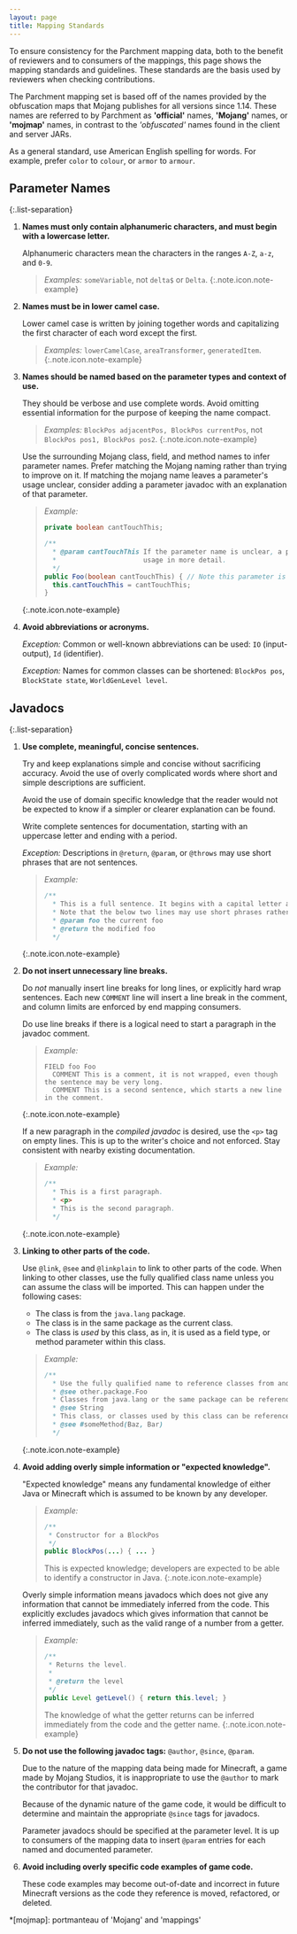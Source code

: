 ```yaml
---
layout: page
title: Mapping Standards
---
```


<style>
.small-text {
    list-style: none;
    font-size: 0.9em !important;
}
.list-separation > li {
    margin-bottom: 0.5em;
}
</style>

To ensure consistency for the Parchment mapping data, both to the benefit of reviewers and to consumers of the mappings,
this page shows the mapping standards and guidelines. These standards are the basis used by reviewers when checking
contributions.

The Parchment mapping set is based off of the names provided by the obfuscation maps that Mojang publishes for all
versions since 1.14. These names are referred to by Parchment as **'official'** names, **'Mojang'** names, or
**'mojmap'** names, in contrast to the _'obfuscated'_ names found in the client and server JARs.

As a general standard, use American English spelling for words. For example, prefer `color` to `colour`, or `armor` to
`armour`.

## Parameter Names

{:.list-separation}

1. **Names must only contain alphanumeric characters, and must begin with a lowercase letter.**

    Alphanumeric characters mean the characters in the ranges `A-Z`, `a-z`, and `0-9`.

    > _Examples:_ `someVariable`, not `delta$` or `Delta`.
    {:.note.icon.note-example}

1. **Names must be in lower camel case.**

    Lower camel case is written by joining together words and capitalizing the first character of each word except the first.

    > _Examples:_ `lowerCamelCase`, `areaTransformer`, `generatedItem`.
    {:.note.icon.note-example}

1. **Names should be named based on the parameter types and context of use.**

    They should be verbose and use complete words. Avoid omitting essential information for the purpose of keeping the name
    compact.

    > _Examples:_ `BlockPos adjacentPos, BlockPos currentPos`, not `BlockPos pos1, BlockPos pos2`.
    {:.note.icon.note-example}

    Use the surrounding Mojang class, field, and method names to infer parameter names. Prefer matching the Mojang naming
    rather than trying to improve on it. If matching the mojang name leaves a parameter's usage unclear, consider adding a
    parameter javadoc with an explanation of that parameter.

    > _Example:_
    >
    > ```java
    > private boolean cantTouchThis;
    > 
    > /**
    >   * @param cantTouchThis If the parameter name is unclear, a parameter javadoc could be added to explain the
    >   *                      usage in more detail.
    >   */
    > public Foo(boolean cantTouchThis) { // Note this parameter is named to match the field name
    >   this.cantTouchThis = cantTouchThis;
    > } 
    > ```
    >
    {:.note.icon.note-example}

1. **Avoid abbreviations or acronyms.**

    _Exception:_ Common or well-known abbreviations can be used: `IO` (input-output), `Id` (identifier).

    _Exception:_ Names for common classes can be shortened: `BlockPos pos`, `BlockState state`, `WorldGenLevel level`.

## Javadocs

{:.list-separation}

1. **Use complete, meaningful, concise sentences.**

    Try and keep explanations simple and concise without sacrificing accuracy. Avoid the use of overly complicated
    words where short and simple descriptions are sufficient.

    Avoid the use of domain specific knowledge that the reader would not be expected to know if a simpler or clearer
    explanation can be found.

    Write complete sentences for documentation, starting with an uppercase letter and ending with a period.

    _Exception:_ Descriptions in `@return`, `@param`, or `@throws` may use short phrases that are not sentences.

    > _Example:_
    >
    > ```java
    > /**
    >   * This is a full sentence. It begins with a capital letter and ends with a period.
    >   * Note that the below two lines may use short phrases rather than complete sentences.
    >   * @param foo the current foo
    >   * @return the modified foo
    >   */
    > ```
    >
    {:.note.icon.note-example}

1. **Do not insert unnecessary line breaks.**

    Do _not_ manually insert line breaks for long lines, or explicitly hard wrap sentences. Each new `COMMENT` line
    will insert a line break in the comment, and column limits are enforced by end mapping consumers.

    Do use line breaks if there is a logical need to start a paragraph in the javadoc comment.

    > _Example:_
    >
    > ```text
    > FIELD foo Foo
    >   COMMENT This is a comment, it is not wrapped, even though the sentence may be very long.
    >   COMMENT This is a second sentence, which starts a new line in the comment.
    > ```
    >
    {:.note.icon.note-example}

    If a new paragraph in the _compiled javadoc_ is desired, use the `<p>` tag on empty lines. This is up to the writer's
    choice and not enforced. Stay consistent with nearby existing documentation.

    > _Example:_
    >
    > ```java
    > /**
    >   * This is a first paragraph.
    >   * <p>
    >   * This is the second paragraph.
    >   */
    > ```
    >
    {:.note.icon.note-example}

1. **Linking to other parts of the code.**

    Use `@link`, `@see` and `@linkplain` to link to other parts of the code. When linking to other classes, use the
    fully qualified class name unless you can assume the class will be imported. This can happen under the following cases:

      - The class is from the `java.lang` package.
      - The class is in the same package as the current class.
      - The class is _used_ by this class, as in, it is used as a field type, or method parameter within this class.

    > _Example:_
    >
    > ```java
    > /**
    >   * Use the fully qualified name to reference classes from another package.
    >   * @see other.package.Foo
    >   * Classes from java.lang or the same package can be referenced without fully qualified names.
    >   * @see String
    >   * This class, or classes used by this class can be referenced without fully qualified names.
    >   * @see #someMethod(Baz, Bar)
    >   */
    > ```
    >
    {:.note.icon.note-example}

1. **Avoid adding overly simple information or "expected knowledge".**

    "Expected knowledge" means any fundamental knowledge of either Java or Minecraft which is assumed to be known by
    any developer.

    > _Example:_
    >
    > ```java
    > /**
    >  * Constructor for a BlockPos
    >  */
    > public BlockPos(...) { ... }
    > ```
    >
    > This is expected knowledge; developers are expected to be able to identify a constructor in Java.
    {:.note.icon.note-example}

    Overly simple information means javadocs which does not give any information that cannot be immediately inferred
    from the code. This explicitly excludes javadocs which gives information that cannot be inferred immediately, such
    as the valid range of a number from a getter.

    > _Example:_
    >
    > ```java
    > /**
    >  * Returns the level.
    >  *
    >  * @return the level
    >  */
    > public Level getLevel() { return this.level; }
    > ```
    >
    > The knowledge of what the getter returns can be inferred immediately from the code and the getter name.
    {:.note.icon.note-example}

1. **Do not use the following javadoc tags:** `@author`, `@since`, `@param`.

    Due to the nature of the mapping data being made for Minecraft, a game made by Mojang Studios, it is inappropriate
    to use the `@author` to mark the contributor for that javadoc.

    Because of the dynamic nature of the game code, it would be difficult to determine and maintain the appropriate
    `@since` tags for javadocs.

    Parameter javadocs should be specified at the parameter level. It is up to consumers of the mapping data to insert
    `@param` entries for each named and documented parameter.

1. **Avoid including overly specific code examples of game code.**

    These code examples may become out-of-date and incorrect in future Minecraft versions as the code they reference
    is moved, refactored, or deleted.

*[mojmap]: portmanteau of 'Mojang' and 'mappings'
